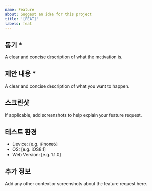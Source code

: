 ```yaml
---
name: Feature
about: Suggest an idea for this project
title: '[FEAT]'
labels: feat
---
```


## 동기 \*

A clear and concise description of what the motivation is.

## 제안 내용 \*

A clear and concise description of what you want to happen.

## 스크린샷

If applicable, add screenshots to help explain your feature request.

## 테스트 환경

- Device: [e.g. iPhone6]
- OS: [e.g. iOS8.1]
- Web Version: [e.g. 1.1.0]

## 추가 정보

Add any other context or screenshots about the feature request here.

